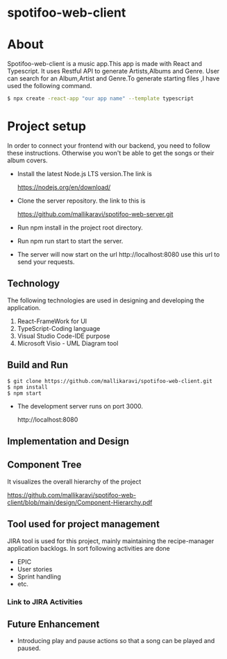 # spotifoo-web-client
# About 
 Spotifoo-web-client is a music app.This app  is made with React and Typescript. It uses Restful API to generate Artists,Albums and Genre. User can search for an Album,Artist and Genre.To generate starting files ,I have used the following command.

```bash
$ npx create -react-app "our app name" --template typescript
```
# Project setup
In order to connect your frontend with our backend, you need to follow these instructions. Otherwise you won't be able to get the songs or their album covers.

* Install the latest Node.js LTS version.The link is 

   https://nodejs.org/en/download/

* Clone the server repository. the link to this is

   https://github.com/mallikaravi/spotifoo-web-server.git

* Run npm install in the project root directory.

* Run npm run start to start the server.

* The server will now start on the url http://localhost:8080 use this url to send your requests.

## Technology
The following technologies are used in designing and developing the application.

1. React-FrameWork for UI
2. TypeScript-Coding language
3. Visual Studio Code-IDE purpose
4. Microsoft Visio - UML Diagram tool


## Build and Run
```
$ git clone https://github.com/mallikaravi/spotifoo-web-client.git
$ npm install
$ npm start

```
* The development server runs on port 3000.

  http://localhost:8080
## Implementation and Design

## Component Tree
It visualizes the overall hierarchy of the project

https://github.com/mallikaravi/spotifoo-web-client/blob/main/design/Component-Hierarchy.pdf

## Tool used for project management
JIRA tool is used for this project, mainly maintaining the recipe-manager application backlogs. In sort following activities are done
- EPIC
- User stories
- Sprint handling
- etc.

### Link to JIRA Activities

 ## Future Enhancement
 * Introducing play and pause actions so that a song can be played and paused.
